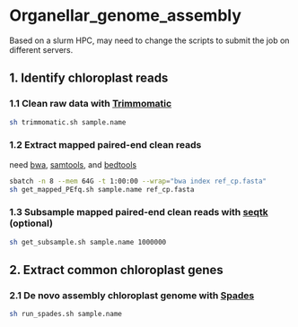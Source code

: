 # Organellar_genome_assembly
Based on a slurm HPC, may need to change the scripts to submit the job on different servers.
## 1. Identify chloroplast reads
### 1.1 Clean raw data with [Trimmomatic](http://www.usadellab.org/cms/?page=trimmomatic)
```bash
sh trimmomatic.sh sample.name
```
### 1.2 Extract mapped paired-end clean reads
need [bwa](https://github.com/lh3/bwa), [samtools](https://github.com/samtools/samtools), and [bedtools](https://github.com/arq5x/bedtools2)
```bash
sbatch -n 8 --mem 64G -t 1:00:00 --wrap="bwa index ref_cp.fasta"
sh get_mapped_PEfq.sh sample.name ref_cp.fasta
```
### 1.3 Subsample mapped paired-end clean reads with [seqtk](https://github.com/lh3/seqtk) (optional)
```bash
sh get_subsample.sh sample.name 1000000
```
## 2. Extract common chloroplast genes
### 2.1 De novo assembly chloroplast genome with [Spades](https://github.com/ablab/spades)
```bash
sh run_spades.sh sample.name
```
